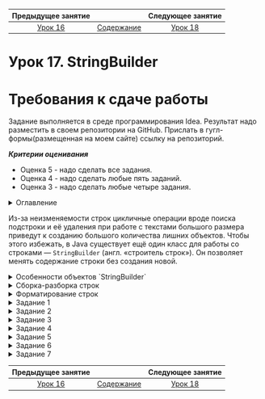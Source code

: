 Предыдущее занятие |         &nbsp;          | Следующее занятие
:----------------:|:-----------------------:|:----------------:
[Урок 16](LESSON16.MD) | [Содержание](../README.MD) | [Урок 18](LESSON18.MD)

# Урок 17. StringBuilder

# Требования к сдаче работы

Задание выполняется в среде программирования Idea. Результат надо разместить в своем репозитории на GitHub.
Прислать в гугл-формы(размещенная на моем сайте) ссылку на репозиторий.

***Критерии оценивания***

* Оценка 5 - надо сделать все задания.
* Оценка 4 - надо сделать любые пять заданий.
* Оценка 3 - надо сделать любые четыре задания.

<details>
<summary>
Оглавление
</summary>

# Оглавление

1. [Особенности объектов `StringBuilder`](#особенности-объектов-stringbuilder)
   * [Методы StringBuilder](#методы-stringbuilder)
      * [Вставка в середину строки](#вставка-в-середину-строки)
      * [Замена подстроки или элемента](#замена-подстроки-или-элемента)
      * [Удаление по индексу](#удаление-по-индексу)
      * [Отзеркаливание текста](#отзеркаливание-текста)
      * [Обрезка строки](#обрезка-строки)
2. [Сборка-разборка строк](#сборка-разборка-строк)
   * [Разделение строки](#разделение-строки)
   * [regex](#regex)
   * [Из массива в строку](#из-массива-в-строку)
   * [Аргумент произвольной длины varargs](#аргумент-произвольной-длины-varargs)
3. [Форматирование строк](#форматирование-строк)
   * [Как происходит форматирование](#как-происходит-форматирование)
   * [Символы преобразования](#символы-преобразования)
   * [Дополнительные параметры символов преобразования](#дополнительные-параметры-символов-преобразования)
   * [Переносы и пустоты](#переносы-и-пустоты) 
4. [Задание 1](#задание-1)
5. [Задание 2](#задание-2)
6. [Задание 3](#задание-3)
7. [Задание 4](#задание-4)
8. [Задание 5](#задание-5)
9. [Задание 6](#задание-6)
10. [Задание 7](#задание-7)
   
</details>

Из-за неизменяемости строк цикличные операции вроде поиска подстроки и её удаления при работе с 
текстами большого размера приведут к созданию большого количества лишних объектов. 
Чтобы этого избежать, в Java существует ещё один класс для работы со строками — `StringBuilder` 
(англ. «строитель строк»).
Он позволяет менять содержание строки без создания новой.

<details>
<summary>Особенности объектов `StringBuilder`</summary>

# Особенности объектов `StringBuilder`

В отличие от `String`, класс `StringBuilder` представляет строку в виде изменяемого набора символов. 
`StringBuilder` — обычный класс, поэтому его объекты создаются через ключевое слово `new`.
Для создания объектов у `StringBuilder` есть разные конструкторы. Но в основном используются два 
из них: конструктор без аргументов или конструктор с одним аргументом-строкой.
С помощью второго можно сразу задать начальное состояние строки.

```java
public class Practicum {
    public static void main(String[] args) {
        StringBuilder example = new StringBuilder("Hello, world!");
        System.out.println(example); // создали строку с начальным значением "Hello, world!"
    }
}
```
```
Результат

Hello, world!
```

Начальное значение может быть любым — измените строку `"Hello, world!"` 
в конструкторе на какую-то другую и перезапустите код.

Если начальное значение строки не задано, то будет создан пустой объект `StringBuilder`.
Для вставки в него элементов предусмотрено множество методов, например `append(String str)`.
Он добавляет подстроку в конец.

```java
public class Practicum {
    public static void main(String[] args) {
        StringBuilder builder = new StringBuilder(); // строка без начального значения
        builder.append("Hello, "); // добавляем подстроку в конец StringBuilder
        builder.append("world!"); // и ещё одну
        System.out.println(builder);
    }
}
```

```
Результат

Hello, world!
```

Внутренняя реализация `StringBuilder` отдалённо похожа на реализацию списка `ArrayList<T>`. 
При создании экземпляра `StringBuilder` выделяется внутренний буфер определённой вместимости,
где и будут храниться элементы. Этот буфер может увеличиваться в размере по необходимости. Кроме того,
вместимость можно задать сразу при создании `StringBuilder` при помощи конструктора, принимающего `int`.

```java
// создаём объект StringBuilder с начальной вместимостью в 100 элементов
StringBuilder sb = new StringBuilder(100); 
```

Объекты `StringBuilder` редко используются как независимые сущности. 
Их основная задача — помочь в создании строки. 
После работы с ними их всегда можно привести к неизменяемой строке `String` с помощью метода `toString()`.

```java
 public class Practicum {
     public static void main(String[] args) {
         StringBuilder builder = new StringBuilder(); // создали объект - изменяемую строку
         builder.append("Hello, ");
         builder.append("world!");

         String asString = builder.toString(); // сделали изменяемую строку неизменяемой
         System.out.println(asString); // выведет "Hello, world!"
     }
}
```

```
Результат

Hello, world!
```

Метод `toString` преобразует
содержимое внутреннего буфера `StringBuilder` в строку и возвращает её в качестве результата.

## Методы StringBuilder

Помимо append() класс StringBuilder предоставляет и ряд других методов. 
Мы разберём здесь только наиболее используемые. Как и в случае с другими классами 
стандартной библиотеки, полный список можно посмотреть в [документации](https://docs.oracle.com/en/java/javase/21/docs/api/java.base/java/lang/StringBuilder.html).

Часть методов `StringBuilder` идентична по функциональности и названию методам `String`.
Это методы `indexOf(String str)` и `lastIndexOf(String str)`, 
которые возвращают индекс элемента, методы `substring(int beginIndex)` и 
`substring(int beginIndex, int endIndex)`,
которые нужны для получения подстроки или символа (оба метода возвращают объект класса `String`).

### Вставка в середину строки.
Метод `insert(int index, String str)` позволяет добавить подстроку или символ в середину `StringBuilder`. 

Для этого нужно передать в метод индекс символа, с которого должна быть вставка:

```java
public class Practicum {
    public static void main(String[] args) {
        StringBuilder example = new StringBuilder("Helo!");
        example.insert(4, "l"); // добавили "l" на 3-ю позицию перед "o"
        System.out.println(example.toString()); // выведет строку "Hello!"
    }
}
```
```
Результат

Helol!
```
Вставка всегда сдвигает символы вправо.

### Замена подстроки или элемента.

Замена внутри строк `StringBuilder` происходит при помощи метода
`replace(int indexFromInclusive, int indexToExclusive, String replacement)`. 
Важно запомнить, что первый индекс при замене берётся включительно, а второй — нет.

```java
public class Practicum {
   public static void main(String[] args) {
      StringBuilder builder = new StringBuilder("Hillo, world!");
      builder.replace(1,2, "e");
      builder.replace(7,13, "java!");

      System.out.println(builder.toString());// выведет строку "Hello, java!"
   }
}
```
```
Результат

Hello, java!
```

### Удаление по индексу.

Для удаления одного или нескольких элементов понадобятся методы `deleteCharAt(int index)` 
и `delete(int startIndexInclusive, int endIndexExclusive)`. 
При удалении по двум индексам первый индекс берётся включительно,
а второй нет (аналогично методу замены `replace(int, int, String)`).

```java
public class Practicum {
   public static void main(String[] args) {
      StringBuilder builder = new StringBuilder("Hhellllllo!");
      builder.deleteCharAt(1); // удалит элемент 'h'
      builder.delete(2, 6);    // удалит все лишние символы 'l'
      System.out.println(builder.toString()); // выведет строку "Hello!"
   }
}
```
```
Результат

Hello!
```

### Отзеркаливание текста.

Перевернуть строку позволяет метод `reverse()`.

```java
public class Practicum {
   public static void main(String[] args) {
      StringBuilder builder = new StringBuilder("!dlrow ,olleH");
      builder.reverse();
      System.out.println(builder.toString()); // выведет "Hello, world!"
   }
}
```
```
Результат

Hello, world!
```


### Обрезка строки.

Метод `setLength(int newLength)` позволяет оставить только заданное количество символов.
Для этого нужно передать в него нужную длину строки.

```java
public class Practicum {
   public static void main(String[] args) {
      StringBuilder builder = new StringBuilder("hellodghkwennalmc/ skm");
      builder.setLength(5); // останется только пять символов
      System.out.println(builder.toString()); // выведет строку "hello"
   }
}
```
```
Результат

hello
```

> Теперь вы знаете, что строки создаются не только через `String`, 
> но и через `StringBuilder`. Основная особенность этого класса — изменяемость. 
> Вы можете эффективно добавлять и удалять элементы в `StringBuilder` по мере необходимости,
> и только в конце превратить его в неизменяемый объект типа `String`.
> Это позволяет уменьшить количество промежуточных объектов-строк, что особенно полезно,
> когда вы не можете узнать заранее, как должна выглядеть финальная строка.

</details>

<details>

<summary>Сборка-разборка строк</summary>

# Сборка-разборка строк

Строки — это не всегда связный текст. 
Они могут представлять собой какой-то набор данных. 
Например, строка `"красный, жёлтый, зелёный"` обозначает цвета,
из которых состоит светофор.
В ходе работы над кодом может понадобиться преобразовать такую составную строку 
в массив элементов или, наоборот, создать на основе массива типа `String` единую строку. 
О том, как «разбирать» и «собирать» строки, и пойдёт речь в этом уроке.

## Разделение строки

Изучите код ниже. Программа принимает строку `excellent` из имён и фамилий студентов,
которые справились с экзаменом на «отлично», и с помощью цикла и методов String печатает их список.

```java
public class Practicum {
    public static void main(String[] args) {
        String excellent = "Марина Голубева,Анна Иванова,Василий Рябов,Екатерина Белых,Иван Засонин,";

        int lastNameStart = 0;
        for (int i = 0; i < excellent.length(); i++) {
            if (excellent.charAt(i) == ',') {
                System.out.println(excellent.substring(lastNameStart, i) + " — отлично");
                lastNameStart = i + 1;
            }
        }
    }
}
```

```
Результат

Марина Голубева — отлично

Анна Иванова — отлично

Василий Рябов — отлично

Екатерина Белых — отлично

Иван Засонин — отлично
```

Имена и фамилии перечислены через запятую `','` — разделитель.
По сути, программа работает со строкой, в которой скомпонованы несколько элементов 
— отдельных студентов. Обходить их было бы гораздо удобнее не в поиске разделителя-запятой,
как сейчас, а если бы все они были заранее отделены друг от друга.
В этом может помочь метод `split(String regex)` (от англ. _split_ — «расщеплять, раскалывать»).

Метод `split(String regex)` превращает строку в массив строк `String[]`. 
Элементы в строке разделяются по разделителю `regex`, который передаётся в метод.

```java
public class Practicum {
    public static void main(String[] args) {
        String excellent = "Марина Голубева,Анна Иванова,Василий Рябов,Екатерина Белых,Иван Засонин";

        String[] split = excellent.split(",");

        for (String student: split) {
            System.out.println(student + " — отлично");
        }
    }
}
```
```
Результат

Марина Голубева — отлично

Анна Иванова — отлично

Василий Рябов — отлично

Екатерина Белых — отлично

Иван Засонин — отлично
```

Результат такого кода полностью совпадает с предыдущим, но программа стала проще и понятнее.

Всё, что находится до первой запятой, получило индекс `[0]`, всё, что между первой 
и второй запятыми, — индекс `[1]` и так далее. Символы после последней запятой 
стали последним элементом массива.

![img_8.png](L16/img_8.png)

## regex

Метод `split(String regex)` принимает в качестве аргумента не просто символ,
а **регулярное выражение** (`regex` — сокращение от англ. **regular expression**).
Регулярные выражения — это особые строки из обычных и специальных символов,
которые используются для поиска.

Ряд символов нельзя использовать напрямую как разделители.
Это символы точки `<.>`, знака вопроса `<?>`, скобок `<(>`,  `<)>`, `<[>`, `<{>`, 
доллара `<$>`, звёздочки `<*>`, плюса `<+>` и некоторые другие: `<|>`, `<^>`, `<\>`. 
Если элементы в строке разделены одним из таких символов, то при передаче в метод
необходимо добавить два обратных слеша `<\\>`.


```java
public class Practicum {
    public static void main(String[] args) {
        String students = "Примечание 1.1*Примечание 1.2*Примечание 1.3";

        String[] split = students.split("\\*");

        System.out.println(split[0].equals("Примечание 1.1"));
        System.out.println(split[1].equals("Примечание 1.2"));
        System.out.println(split[2].equals("Примечание 1.3"));
    }
}

```

Если убрать слеши — программа выдаст ошибку-исключение.

## Из массива в строку

Также может возникнуть необходимость провести операцию, 
обратную `split(String regex)` — «сборку» строки. 
Это бывает полезным, если требуется упаковать в строку массив.
Для этого в классе `String` есть статический метод `join(String delimeter, String... strs)`
(от англ. **join** — «соединять, объединять»).

Например, соберём в строку массив домашних питомцев `arrayOfPets`.
Для этого просто передадим разделитель-запятую и массив в метод в качестве аргументов.

```java
public class Practicum {
    public static void main(String[] args) {
        String[] arrayOfPets = new String[]{
                "Кот Батончик",
                "Хомяк Рафаэлка",
                "Попугай Картошка"
        };

        String pets = String.join(", ", arrayOfPets);

        System.out.println("Мои питомцы: " + pets);
    }
}
```
```
Результат

Мои питомцы: Кот Батончик, Хомяк Рафаэлка, Попугай Картошка
```

## Аргумент произвольной длины varargs


Обратите внимание на запись второго аргумента в методе `join()` — `String... strs`. 
Такая запись, тип данных плюс многоточие, называется **variable arguments**
(англ. «_произвольное/вариативное количество аргументов_»), или **varargs**. 
Аргумент типа **varargs** часто встречается в методах стандартной библиотеки и означает,
что метод может принять любое количество аргументов или массив, как в примере выше.
**varargs** в методе может быть только один и всегда будет на последнем месте после всех остальных аргументов.  

Поэтому специально создавать массив для метода `join()` необязательно, 
можно просто передать нужное количество аргументов.

```java

public class Practicum {
    public static void main(String[] args) {
        String pet1 = "Кот Батончик";
        String pet2 = "Хомяк Рафаэлка";
        String pet3 = "Попугай Картошка";

        String allPets = String.join(", ", pet1, pet2, pet3);

        System.out.println("Мои питомцы: " + allPets);
    }
}
```

```

Результат

Мои питомцы: Кот Батончик, Хомяк Рафаэлка, Попугай Картошка
```
</details>


<details>

<summary>Форматирование строк</summary>

# Форматирование строк

**Форматирование строк** — это операция, в результате которой строки можно привести к определённому виду.
В стандартной библиотеке предусмотрен достаточно обширный набор инструментов для этого.

## Как происходит форматирование

Для форматирования строк используется статический метод `String.format(String format, Object... args)`. 
В него передаётся два аргумента. Первый — образец для форматирования `String format,` это строка, 
в которой, как правило, используются **символы преобразования** (англ. _conversion character_),
хотя их может и не быть. Далее идёт **varargs** `Object... args` — подразумевается,
что он должен содержать столько аргументов, сколько в `String format` символов преобразования.

Одна из основных причин, почему удобнее пользоваться форматированием, — это более понятная запись.
Допустим, есть строка `trafficLight`.

```java
String[] colors = new String[]{"красный", "жёлтый", "зелёный"};
String trafficLight = "Цвета светофора: " + colors[0] + ", " + colors[1] + " и " + colors[2] + ".";

```

Теперь запишем эту строку через форматирование. В качестве символа преобразования используем %s.

```java
String[] colors = new String[]{"красный", "жёлтый", "зелёный"};
String trafficLight = String.format("Цвета светофора: %s, %s и %s.", colors[0], colors[1], colors[2]);
```

Результат в обоих случаях будет одинаковым. Однако при использовании форматирования сразу видно, 
как будут располагаться аргументы и какие между ними символы. 
В первом случае нужно ещё не забыть правильно расставить пробелы с запятыми.

Когда нужно одновременно отформатировать строку и сразу вывести результат,
удобнее воспользоваться методом `System.out.printf(String format, Object... args)`.

```java

public class Practicum {
    public static void main(String[] args) {
        String[] colors = new String[]{"красный", "жёлтый", "зелёный"};
        System.out.printf("Цвета светофора: %s, %s и %s.", colors[0], colors[1], colors[2]);
    }
}
```
```
Результат

Цвета светофора: красный, жёлтый и зелёный.
```

## Символы преобразования

Для разных типов данных нужны разные символы преобразования. 
Они состоят из знака процентов `%` и обязательного указания типа данных.
`%s` — для строк (_s_ — сокращение от **string**);
`%d` — для целых чисел (_d_ от **decimal**);
`%f` — для чисел с плавающей точкой (_f_ от **float**);
`%b` — для булевых значений (_b_ от **boolean**);
`%c` — для символов (_c_ от char и **c*haracter***).

Если понадобятся другие, менее распространённые, их можно найти в [документации](https://docs.oracle.com/en/java/javase/21/docs/api/java.base/java/util/Formatter.html#syntax).

Помимо подстановки значений с помощью форматирования,
можно проводить и другие манипуляции. Например, автоматически повышать регистр.
Чтобы вывести строку в верхнем регистре, вместо символа `%s` понадобится `%S`.

```java
public class Practicum {
    public static void main(String[] args) {
        String pizza = "Пицца, 1 шт., 310.50";
        System.out.printf("%S", pizza);
    }
}
```

```
Результат

ПИЦЦА, 1 ШТ., 310.50
```

Аналогичным образом можно выводить булевы значения прописными или строчными буквами.

```java
public class Practicum {
   public static void main(String[] args) {
      boolean theTruth = true;
      System.out.printf("%b", theTruth);
      System.out.println();
      System.out.printf("%B", theTruth);
   }
}
```

```
Результат

true

TRUE
```

Кроме того, с помощью форматирования можно приводить типы. 
Например, непустую строку можно привести к булеву типу.

```java
public class Practicum {
   public static void main(String[] args) {
      String str = "Hello, Java!";
      System.out.printf("%b", str); // получим true
   }
}
```

```
Результат

true
```
Автоприведение типов срабатывает не всегда. Например, не получится привести строку к целому числу.

## Дополнительные параметры символов преобразования

К символам преобразования можно добавить параметры. С их помощью можно регулировать:
* расположение строки по левому или правому краю;
* максимальное и минимальное количество символов для выводимой строки;
* количество символов после плавающей точки в дробных числах.

Разберём всё по порядку.

Задать нужное расположение можно с помощью унификации длины строки.
Для этого нужно добавить положительное число между знаком `%` и обозначением `s`. 
Это число обозначает минимальное число символов. В результате строка станет нужной длины —
недостающие символы заполнятся пробелами.

```java
public class Practicum {
    public static void main(String[] args) {
        String pizza = "Пицца, 1 шт., 310.50";
        String tea = "Чай, 1 шт., 113.30";
        int[] numbers = {1,2,3,4,5,6,7,8,9,10};
        System.out.print(numbers[0]);
        System.out.printf("%25s", pizza);
        System.out.println();
        System.out.print(numbers[1]);
        System.out.printf("%25s", tea);
    }
}
```

```
Результат

1     Пицца, 1 шт., 310.50

2       Чай, 1 шт., 113.30
```

Результат будет очень похож на выравнивание по правому краю в текстовых редакторах.
Важно, чтобы число-параметр было достаточно большим, — тогда форматирование будет заметно.
Попробуйте заменить 25 на маленькое число — например, на 5 — и посмотрите, что получится.

Чтобы выровнять текст по левой стороне, целое число после `%` нужно сделать **отрицательным**.

```java
public class Practicum {
    public static void main(String[] args) {
        String pizza = "Пицца, 1 шт., 310.50";
        String discount = "-10%";
        System.out.printf("%-35s", pizza);
        System.out.println(discount);
    }
}
```

```
Результат

Пицца, 1 шт., 310.50               -10%
```

Чтобы ограничить количество символов в строке, нужно задать её диапазон. 
Это происходит с помощью **параметра точности**. Точность задаётся между `%` и `s` 
в виде числа с плавающей точкой. Целая часть — минимальное количество символов, дробная — максимальное.

```java
public class Practicum {
    public static void main(String[] args) {
        String pizza = "Пицца, 1 шт., 310.50";
        System.out.printf("%1.12s", pizza); // Выведет не менее одного символа и не более 12
    }
}
```

```
Результат

Пицца, 1 шт.
```

Строка pizza оказалась обрезана, так как её часть не попадает в заданный диапазон.
Замените значение переменной pizza на "" и перезапустите код. 
Кажется, что ничего не выведено, но на самом деле получился один пробел, 
так как минимальная длина вывода в этом примере — один символ.

Аналогичным образом можно задать количество символов после точки в дробях. 
Первое число в записи преобразования всё так же будет обозначать минимальное 
количество выводимых символов, а вот второе уже количество символов после запятой. 
Округление при этом произойдёт по правилам математики.

```java
public class Practicum {
   public static void main(String[] args) {
      double price = 12345.6789;
      System.out.printf("%2.2f", price); // Выведет 12345.68
   }
}
```

```
Результат

12345.68
```

## Переносы и пустоты
Осталось только научиться добавлять переносы в форматируемую строку.
Для этого существует два способа. Или добавить форматный символ `%n`, 
или специальный символ `\n`. 
В обоих случаях будет выполнен перенос строки.
Отличие в том, что `%n` используется только в форматируемых строках,
в то время как `\n` работает и в обычных строках. По этой причине чаще используется именно `\n`.

```java

public class Practicum {
    public static void main(String[] args) {
        String pizza = "Пицца, 1 шт., 310.50";
        String tea = "Чай, 1 шт., 113.30";
        String cookies = "Печенье, 1 уп., 75.75";

        System.out.println(pizza + "\n" + tea + "\n" + cookies);
    }
}
```
```
Результат

Пицца, 1 шт., 310.50

Чай, 1 шт., 113.30

Печенье, 1 уп., 75.75
```

</details>


<details>

<summary>Задание 1</summary>

# Задание 1

Напишите конструктор приветствия с помощью `StringBuilder`. 
Сначала создайте экземпляр `StringBuilder`, а затем добавьте в него три подстроки.

```java
public class Practicum {
   public static void main(String[] args) {

      String start = "Привет! Меня зовут ";

      StringBuilder hello = new StringBuilder(); // создайте StringBuilder с началом start
        ... // добавьте подстроку "<ваше имя>"
        ... // добавьте подстроку ". Я из города "
        ... // добавьте подстроку "<ваш город>."

      

      String asString = start + hello.toString();
      System.out.println(asString);
   }
}
```

## Подсказка

Метод `.append("нужная подстрока")` добавляет всё, что в круглых скобках,
в конец строки-объекта `StringBuilder`.

## Ожидаемый результат

```
Результат

Привет! Меня зовут <ваше имя>. Я из города <ваш город>.
```


</details>

<details>

<summary>Задание 2</summary>

# Задание 2

Часто при реализации больших программ часть данных в них попадает в неподходящем, «сыром» виде. 
Такие данные нужно преобразовать, чтобы избежать ошибок в их дальнейшей обработке.
Напишите метод `String fixPoem(String[] poem)` для работы со стихотворениями.
Метод должен удалять пустые строки (или строки из пробельных символов)
и лишние пробелы с начала и конца. 
Стихотворение доступно по вызову метода `readPoem()` в виде списка строк.

К примеру, если на входе у нас такой набор строк:
```
" Я помню чудное мгновенье:",
"   Передо мной явилась ты,   ",
"",
"   ",
" Как мимолётное виденье,",
" ",
"Как гений чистой красоты.",
""
```

То после обработки он должен выглядеть так:

```
"Я помню чудное мгновенье:",
"Передо мной явилась ты,",
"Как мимолётное виденье,",
"Как гений чистой красоты." 

```

`PoemFixer.java`

```java
public class PoemFixer {

   public String[] readPoem() {
      return new String[]{
              "   Это кто там ложку «ложит»?",
              "",
              "   ",
              "Знай, такого быть не может!",
              "  Ложку мы на стол кладём,  ",
              "",
              "А тебя – к обеду ждём."
      };
   }

   public String fixPoem(String[] poem) {
      // код метода 
   }

   public static void main(String[] args) {
      PoemFixer poemFixer = new PoemFixer();
      String[] poem = poemFixer.readPoem();
      String poemAsString = poemFixer.fixPoem(poem);
      System.out.println(poemAsString);
   }
}
```

## Подсказка

* Сначала нужно создать пустой объект `new StringBuilder()`. 
В него будем записывать «очищенный» текст стихотворения.

* Второй шаг — построить цикл по всем строкам аргумента, переданного в метод `fixPoem()`.
Сделать это можно, например, циклом `forEach: for (String line: poem) {}`.

* На каждом шаге цикла нужно добавлять строку в объект `StringBuilder`, но только если она 
не пустая и не состоит только из пробелов — методы `isEmpty()` и `isBlank()` помогут это проверить.

* При добавлении требуется также удалить лишние пробельные символы — здесь поможет `append()` и `trim()`.
Их можно объединить `sb.append(line.trim())`.


</details>


<details>

<summary>Задание 3</summary>

# Задание 3

В уроке мы не раз сделали акцент на том, что `StringBuilder` позволяет не создавать лишние строки.
Проверьте это! Оптимизируйте программу по подсчету количества вхождений строки в текст из 
предыдущего урока, чтобы она не создавала лишний «мусор». 
Подсказка: вместо `contains()` в `StringBuilder` необходимо пользоваться методом `indexOf`, 
а вместо получения подстроки можно просто удалять лишние элементы.

`FindRepeats.java`

```java
public class FindRepeats {
   int numberOfRepeats(String text, String substring) {
      int count = 0;
      // код метода
      return count;
   }
}
```

## Подсказка

* Создайте объект `StringBuilder` через конструктор, принимающий аргумент `text`.
* После этого замените методы по обработке строки. 
Вместо `text.contains(substring)` нужно искать индекс `substring` в `StringBuilder`. 
Если он не `-1`, значит, мы нашли совпадение.
* Если совпадение найдено, нужно отрезать все символы от начала
`StringBuilder` до конца найденной строки. 
Для этого используйте функцию `sb.delete(0, ..,)`. 
Второй аргумент должен быть индексом следующего за повторением элемента.

</details>


<details>

<summary>Задание 4</summary>

# Задание 4


Палиндром — это число, сочетание букв или текст, которые читаются одинаково как слева направо, 
так и справа налево. Например, слово «комок» или фраза «А роза упала на лапу Азора».
Хотите узнать, зачем вам это знать? Вопрос про палиндром — один из самых частых на собеседованиях. 
А ещё на палиндром любят давать задачки. Мы тоже подготовили сразу две. Вот первая.

Напишите метод `boolean isPalindromeWord(String str)`. Он должен возвращать
true, если аргумент — палиндром, иначе false. Исходите из того, что 
строка-аргумент это одно слово, которое не содержит пробелов. К примеру, «казак».

`Palindrome.java`

```java
public class Palindrome {

   public boolean isPalindromeWord(String str) {
      // ваш код
   }
}
```

## Подсказка

* Создайте `StringBuilder` с исходной строкой, переверните его через `reverse()`, 
а затем сравните полученный результат с помощью `equals()` с изначальной строкой.

</details>


<details>

<summary>Задание 5</summary>

# Задание 5


Настройте программу по учёту школьных оценок.
На вход подаётся строка, один элемент которой имеет вид <имя, фамилия, предмет, оценка>. 
Между собой элементы разделяются с помощью символа `";"`.

К примеру:
`"вероника,чехова,ФИЗИКА,5;анна,строкова,МАТЕМАТИКА,4;иван,петров,ГЕОМЕТРИЯ,5"`

Нужно вывести на экран отдельные строки вида `"Имя Фамилия предмет — Оценка"`. 
При этом нужно учесть, что

* Имя и фамилия должны начинаться с большой буквы — здесь вам поможет метод `String capitalize(String str)`, 
который вы написали ранее.

* Название предмета должно состоять из строчных букв.
* Оценка должна быть преобразована в текст. 
Соответствующий метод `String gradeToString(String grade)` уже реализован в прекоде.
* Оценка должна быть отделена от предмета длинным тире `'—'`. 
Скопируйте символ в код и не забудьте добавить по пробелу с каждой стороны.


Выходные данные должны получиться такими:
`Вероника Чехова физика — Безупречно`
`Анна Строкова математика — Потрясающе`
`Иван Петров геометрия — Безупречно`

`Grades.java`

```java
public class Grades {

   private String capitalize(String str) {
      return str.substring(0,1).toUpperCase() + str.substring(1);
   }

   private String gradeToString(String grade) {
      switch (grade) {
         case "5": {
            return "Безупречно";
         }
         case "4": {
            return "Потрясающе";
         }
         case "3": {
            return "Восхитительно";
         }
         case "2": {
            return "Прекрасно";
         }
         default:
            return "Очаровательно";
      }
   }

   // grades - строка вида "имя,фамилия,предмет,оценка;имя,фамилия,предмет,оценка;"
   public void gradeBeautifier(String grades) {
       ... // реализуйте метод здесь
      String[] data = grades.split(";");

      for (String item : data) {
         String[] info = item.split(",");
         String name = capitalize(info[0]);
         String surname = capitalize(info[1]);
         String subject = info[2].toLowerCase();
         String grade = gradeToString(info[3]);
         System.out.println(String.join(" ", name, surname, subject, "-", grade));

      }
   }


}
```

## Подсказка

* Сначала разделите всю строку по первому разделителю `';'`. 
Затем пройдитесь циклом по всем найденным значениям и
каждую запись разделите ещё раз уже по символу `','`. 
* Запись об одном школьнике содержит данные по известным индексам. 
К примеру, по нулевому индексу идёт имя, а по третьему оценка. Соберите все части в строку,
применяя к ним `capitalize()`, `toLowerCase()` и `gradeToString()`.
* Собирать вместе строку можно либо через конкатенацию, либо через `StringBuilder`.
Не забудьте добавить пробелы между частями вывода, а также до и после длинного тире `—`.

</details>

<details>

<summary>Задание 6</summary>

# Задание 6


Программа по учёту оценок сломалась, но в нашей части системы сохранились 
бэкапы! Проведите преобразование, обратное тому,
которое было в предыдущем задании. На вход теперь подаётся массив строк:

`Вероника Чехова физика — Безупречно`
`Анна Строкова математика — Потрясающе`
`Иван Петров геометрия — Безупречно`

Требуется превратить их в одну запись вида
`"имя,фамилия,предмет,оценка;имя,фамилия,предмет,оценка"`. 
Метод для перевода оценки в строку-число уже реализован.

Выходные данные должны получиться такими:


`GradesReversed.java`

```java
import java.util.ArrayList;
import java.util.List;
public class GradesReversed {

   private String gradeStringToInt(String grade) {
      switch (grade) {
         case "Безупречно": {
            return "5";
         }
         case "Потрясающе": {
            return "4";
         }
         case "Восхитительно": {
            return "3";
         }
         case "Прекрасно": {
            return "2";
         }
         default:
            return "1";
      }
   }

   public String serializeGrades(String[] grades) {
       ... // реализуйте метод здесь
     
   }

}
```

## Подсказка

* Чтобы перебрать исходный массив, его сначала придётся разбить 
на отдельные элементы по пробельному символу `split(" ")`. 
Затем их нужно объединить в строки, все элементы которых должны быть
через запятую — `join(",", ..., ..., ..., ...)`. 
* При разбитии массива по пробелу следует учитывать, что перед записью оценки
идут пробел, тире, пробел `' — '`. То есть важные для вас элементы находятся 
в позициях 0, 1, 2 и 4. Элемент 3 вам не нужен. 
* Полученные строки нужно объединить между собой, использую точку с запятой — `join(";", list)`. 
* Для преобразования элементов массива используйте метод `toLowerCase()` и `gradeStringToInt()`.

</details>

<details>

<summary>Задание 7</summary>

# Задание 7

Допишите программу для вывода на экран информации из чека.

На вход подаётся массив строк вида `{"Пицца, 1 шт., 310.50", "Чай, 2 шт., 113.30", "Печенье, 1 уп., 75.75"}`.
Наименование товара состоит не более чем из восьми символов, 
количество не более чем из пяти, а цена не более чем из шести символов.

В результате исполнения метода на экран должен напечататься чек. 
Все его элементы должны быть выровнены по левому краю. Между ними должно 
быть минимум два пробела. Ограничений на максимальный вывод нет, 
равно как и ограничений на количество пробелов между наименованием / количеством / ценой.

Пример обработанных данных (оба варианты корректны):
```
Пицца    1 шт.  310.50
Чай      2 шт.  113.30
Печенье  1 уп.  75.75 
```

```
Пицца       1 шт.     310.50
Чай         2 шт.     113.30
Печенье     1 уп.     75.75 
```


`CheckPrinter.java`

```java
public class CheckPrinter {
   public static void printCheck(String[] items) {
      ...// ваш код
   }

   public static void main(String[] args) {
      Scanner scanner = new Scanner(System.in);
      System.out.println("Введите количество записей:");
      int n = Integer.parseInt(scanner.nextLine());
      String[] values = new String[n];
      for (int i=0; i<n; ++i)
         values[i] = scanner.nextLine();
      printCheck(values);
   }
}
```

## Подсказка

* Исходную строку для начала нужно разбить на элементы при помощи `.split(", ")`. 
* Ограничения на количество символов в наименовании товара, количестве и цене даны не просто так — 
их можно использовать для выравнивания строки через форматирование.
Например, для ограничения в восемь символов можно использовать формат `%-10s`. 
Это включит и строку наименования товара, и пару пробелов для красивого вывода.

</details>



Предыдущее занятие |         &nbsp;          | Следующее занятие
:----------------:|:-----------------------:|:----------------:
[Урок 16](LESSON16.MD) | [Содержание](../README.MD) | [Урок 18](LESSON18.MD)